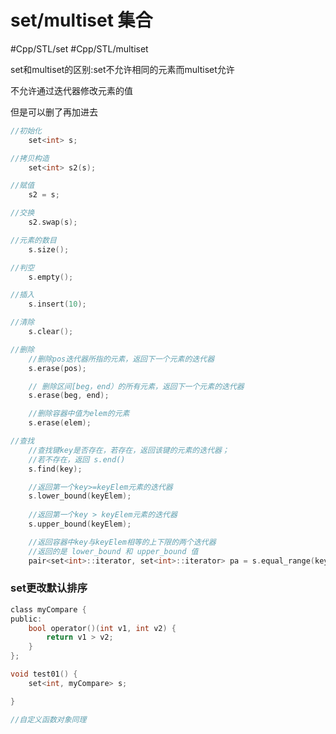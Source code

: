 # set/multiset 集合

#Cpp/STL/set #Cpp/STL/multiset

set和multiset的区别:set不允许相同的元素而multiset允许

不允许通过迭代器修改元素的值

但是可以删了再加进去

```c
//初始化
	set<int> s;

//拷贝构造
	set<int> s2(s);

//赋值
	s2 = s;

//交换
	s2.swap(s);

//元素的数目
	s.size();

//判空
	s.empty();

//插入
	s.insert(10);

//清除
	s.clear();

//删除
	//删除pos迭代器所指的元素，返回下一个元素的迭代器
	s.erase(pos);

	// 删除区间[beg，end）的所有元素，返回下一个元素的迭代器
	s.erase(beg, end); 

	//删除容器中值为elem的元素
	s.erase(elem);

//查找
	//查找键key是否存在，若存在，返回该键的元素的迭代器；
	//若不存在，返回 s.end()
	s.find(key);

	//返回第一个key>=keyElem元素的迭代器
	s.lower_bound(keyElem);
	
	//返回第一个key > keyElem元素的迭代器
	s.upper_bound(keyElem);

	//返回容器中key与keyElem相等的上下限的两个迭代器
	//返回的是 lower_bound 和 upper_bound 值
	pair<set<int>::iterator, set<int>::iterator> pa = s.equal_range(key);
```

### set更改默认排序

```c
class myCompare {
public:
	bool operator()(int v1, int v2) {
		return v1 > v2;
	}
};

void test01() {
	set<int, myCompare> s;

}

//自定义函数对象同理
```
